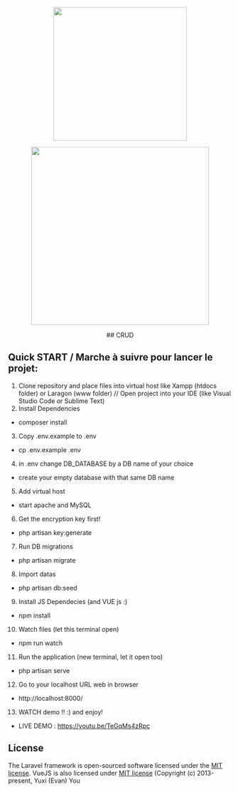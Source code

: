 <p align="center"><a href="https://laravel.com" target="_blank"><img src="https://raw.githubusercontent.com/laravel/art/master/logo-lockup/5%20SVG/2%20CMYK/1%20Full%20Color/laravel-logolockup-cmyk-red.svg" width="300"></a><p align="center"><a href="https://vuejs.org/" target="_blank"><img src="https://vuejs.org/images/logo.png" width="400"></a></p><p align="center">## CRUD</p>



## Quick START / Marche à suivre pour lancer le projet:
1. Clone repository and place files into virtual host like Xampp (htdocs folder) or Laragon (www folder) // Open project into your IDE (like Visual Studio Code or Sublime Text)
2. Install Dependencies
- composer install
3. Copy .env.example to .env
- cp .env.example .env
4. in .env change DB_DATABASE by a DB name of your choice
- create your empty database with that same DB name
5. Add virtual host
- start apache and MySQL
6. Get the encryption key first!
- php artisan key:generate
7. Run DB migrations
- php artisan migrate
8. Import datas
- php artisan db:seed
9. Install JS Dependecies (and VUE js :)
- npm install
10. Watch files (let this terminal open)
- npm run watch
11. Run the application (new terminal, let it open too)
- php artisan serve
12. Go to your localhost URL web in browser
- http://localhost:8000/
13. WATCH demo !! :) and enjoy!
-  LIVE DEMO : https://youtu.be/TeGqMs4zRpc




## License

The Laravel framework is open-sourced software licensed under the [MIT license](https://opensource.org/licenses/MIT).
VueJS is also licensed under [MIT license](https://opensource.org/licenses/MIT) (Copyright (c) 2013-present, Yuxi (Evan) You
